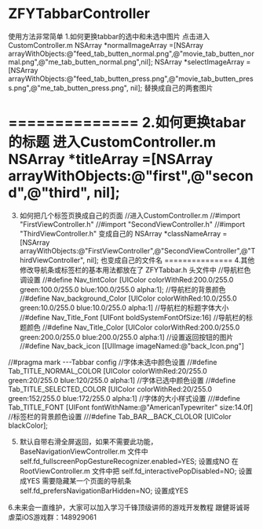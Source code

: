 # ZFYTabbarController
使用方法非常简单
1.如何更换tabbar的选中和未选中图片
点击进入CustomController.m
NSArray *normalImageArray =[NSArray arrayWithObjects:@"feed_tab_butten_normal.png",@"movie_tab_butten_normal.png",@"me_tab_butten_normal.png",nil];
NSArray *selectImageArray =[NSArray arrayWithObjects:@"feed_tab_butten_press.png",@"movie_tab_butten_press.png",@"me_tab_butten_press.png", nil];
替换成自己的两套图片

==============
2.如何更换tabar的标题
进入CustomController.m
NSArray *titleArray =[NSArray arrayWithObjects:@"first",@"second",@"third", nil];
==============
3. 如何把几个标签页换成自己的页面
//进入CustomController.m
//#import "FirstViewController.h"
//#import "SecondViewController.h"
//#import "ThirdViewController.h"
变成自己的
NSArray  *classNameArray =[NSArray arrayWithObjects:@"FirstViewController",@"SecondViewController",@"ThirdViewController", nil];
也变成自己的文件名
===============
4.其他修改导航条或标签栏的基本用法都放在了
ZFYTabbar.h  头文件中
//导航栏色调设置
//#define Nav_tintColor             [UIColor colorWithRed:200.0/255.0 green:100.0/255.0 blue:100.0/255.0 alpha:1];
//导航栏的背景颜色
//#define Nav_background_Color      [UIColor colorWithRed:10.0/255.0 green:10.0/255.0 blue:10.0/255.0 alpha:1]
//导航栏的标题字体大小
//#define Nav_Title_Font            [UIFont boldSystemFontOfSize:16]
//导航栏的标题颜色
//#define Nav_Title_Color           [UIColor colorWithRed:200.0/255.0 green:200.0/255.0 blue:200.0/255.0 alpha:1]
//设置返回按钮的图片
//#define Nav_back_icon             [[UIImage imageNamed:@"back_Icon.png"] 


//#pragma mark  ---Tabbar   config
 //字体未选中颜色设置
//#define Tab_TITLE_NORMAL_COLOR   [UIColor colorWithRed:20/255.0 green:20/255.0 blue:120/255.0 alpha:1]
 //字体已选中颜色设置
//#define Tab_TITLE_SELECTED_COLOR [UIColor colorWithRed:20/255.0 green:152/255.0 blue:172/255.0 alpha:1]
//字体的大小样式设置
///#define Tab_TITLE_FONT           [UIFont fontWithName:@"AmericanTypewriter" size:14.0f]
//标签栏的背景颜色设置
///#define Tab_BAR__BACK_CLOLOR     [UIColor blackColor];


5. 默认自带右滑全屏返回，如果不需要此功能，BaseNavigationViewController.m 文件中
self.fd_fullscreenPopGestureRecognizer.enabled=YES; 设置成NO
在RootViewController.m 文件中把    self.fd_interactivePopDisabled=NO; 设置成YES
需要隐藏某一个页面的导航条
self.fd_prefersNavigationBarHidden=NO; 设置成YES

6.未来会一直维护，大家可以加入学习千锋顶级讲师的游戏开发教程 
跟健哥诚哥虐菜iOS游戏群：148929061   
